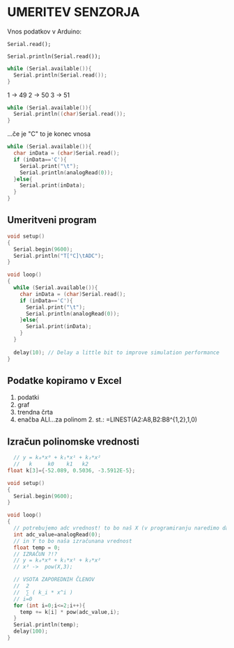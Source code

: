 # UMERITEV SENZORJA

Vnos podatkov v Arduino:

    Serial.read();

    Serial.println(Serial.read());

```cpp
while (Serial.available()){
  Serial.println(Serial.read());
}
```

1 -> 49
2 -> 50
3 -> 51

```cpp
while (Serial.available()){
  Serial.println((char)Serial.read());
}
```

...če je "C" to je konec vnosa
```cpp
while (Serial.available()){
  char inData = (char)Serial.read();
  if (inData=='C'){
    Serial.print("\t");
    Serial.println(analogRead(0));
  }else{
    Serial.print(inData);
  }
}
```



## Umeritveni program

```cpp
void setup()
{
  Serial.begin(9600);
  Serial.println("T[°C]\tADC");
}

void loop()
{
  while (Serial.available()){
    char inData = (char)Serial.read();
    if (inData=='C'){
      Serial.print("\t");
      Serial.println(analogRead(0));
    }else{
      Serial.print(inData);
    }
  }
  
  delay(10); // Delay a little bit to improve simulation performance
}
```

## Podatke kopiramo v Excel
1. podatki
2. graf
3. trendna črta
4. enačba
ALI...za polinom 2. st.:
=LINEST(A2:A8,B2:B8^{1,2},1,0)

## Izračun polinomske vrednosti

```cpp
  // y = k₀*x⁰ + k₁*x¹ + k₂*x²
  //   k     k0    k1   k2
float k[3]={-52.089, 0.5036, -3.5912E-5};

void setup()
{
  Serial.begin(9600);
}

void loop()
{
  // potrebujemo adc vrednost! to bo naš X (v programiranju naredimo daljše ime)
  int adc_value=analogRead(0);
  // in Y to bo naša izračunana vrednost
  float temp = 0;
  // IZRAČUN ?!?
  // y = k₀*x⁰ + k₁*x¹ + k₂*x²
  // x³ ->  pow(X,3);

  // VSOTA ZAPOREDNIH ČLENOV
  //  2
  //  ∑ ( k_i * x^i )
  // i=0
  for (int i=0;i<=2;i++){
    temp += k[i] * pow(adc_value,i);
  }
  Serial.println(temp);
  delay(100);
}
```




